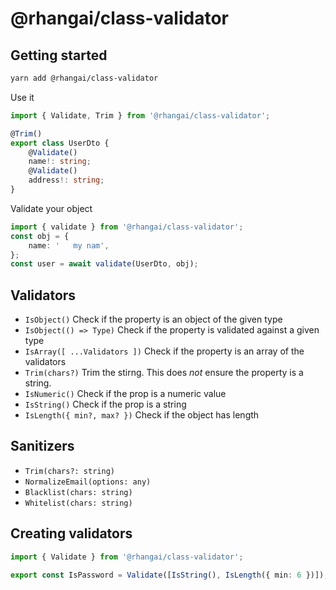 # @rhangai/class-validator

## Getting started

```sh
yarn add @rhangai/class-validator
```

Use it

```ts
import { Validate, Trim } from '@rhangai/class-validator';

@Trim()
export class UserDto {
	@Validate()
	name!: string;
	@Validate()
	address!: string;
}
```

Validate your object

```ts
import { validate } from '@rhangai/class-validator';
const obj = {
	name: '   my nam',
};
const user = await validate(UserDto, obj);
```

## Validators

-   `IsObject()` Check if the property is an object of the given type
-   `IsObject(() => Type)` Check if the property is validated against a given type
-   `IsArray([ ...Validators ])` Check if the property is an array of the validators
-   `Trim(chars?)` Trim the stirng. This does _not_ ensure the property is a string.
-   `IsNumeric()` Check if the prop is a numeric value
-   `IsString()` Check if the prop is a string
-   `IsLength({ min?, max? })` Check if the object has length

## Sanitizers

-   `Trim(chars?: string)`
-   `NormalizeEmail(options: any)`
-   `Blacklist(chars: string)`
-   `Whitelist(chars: string)`

## Creating validators

```ts
import { Validate } from '@rhangai/class-validator';

export const IsPassword = Validate([IsString(), IsLength({ min: 6 })]);
```
